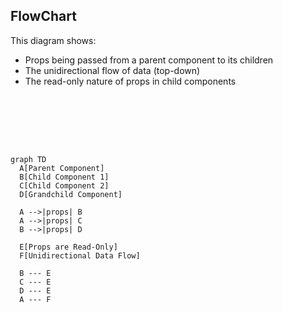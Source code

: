 ## FlowChart

This diagram shows:

- Props being passed from a parent component to its children
- The unidirectional flow of data (top-down)
- The read-only nature of props in child components

<br><br><br><br>

```mermaid

graph TD
  A[Parent Component]
  B[Child Component 1]
  C[Child Component 2]
  D[Grandchild Component]

  A -->|props| B
  A -->|props| C
  B -->|props| D

  E[Props are Read-Only]
  F[Unidirectional Data Flow]

  B --- E
  C --- E
  D --- E
  A --- F

```
